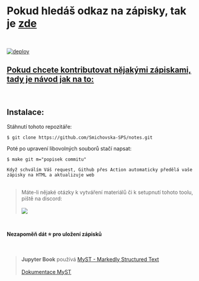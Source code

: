 # Pokud hledáš odkaz na zápisky, tak je [zde](https://smichovska-sps.github.io/notes/index.html)
<br>

[![deploy](https://github.com/Smichovska-SPS/notes/actions/workflows/deploy.yml/badge.svg?branch=main)](https://github.com/Smichovska-SPS/notes/actions/workflows/deploy.yml)

## <ins>Pokud chcete kontributovat nějakými zápiskami, tady je návod jak na to:</ins>
<br>

## **Instalace**:

Stáhnutí tohoto repozitáře:

```shell
$ git clone https://github.com/Smichovska-SPS/notes.git
```

Poté po upravení libovolných souborů stačí napsat:

```shell
$ make git m="popisek commitu"
```
`Když schválím Váš request, Github přes Action automaticky předělá vaše zápisky na HTML a aktualizuje web`
<br>
<br>

>Máte-li nějaké otázky k vytváření materiálů či k setupnutí tohoto toolu, piště na discord: <br><br>
> ![](https://dcbadge.vercel.app/api/shield/303614845981556738)



<!-- Při použití editoru VScode je nastavená zkratka pro spuštění tohoto příkazu.

`Windows/Linux:` <kbd>Ctrl</kbd>+<kbd>Shift</kbd>+<kbd>B</kbd>
<br> `MacOS:` <kbd>⇧</kbd>+<kbd>⌘</kbd>+<kbd>B</kbd>
-->

<br>

**Nezapoměň dát :star: pro uložení zápisků** 

<br>

> **Jupyter Book** používá [MyST - Markedly Structured Text](https://myst-parser.readthedocs.io/en/latest/)
>  <br> <br> [Dokumentace MyST](https://jupyterbook.org/en/stable/reference/cheatsheet.html)

